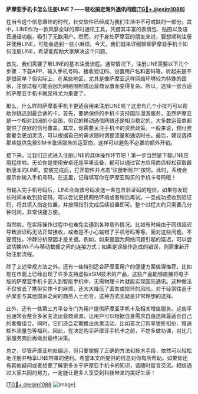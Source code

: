 **萨摩亚手机卡怎么注册LINE？——轻松搞定海外通讯问题[[TG💪+ @esim1088](https://t.me/s/esim1088)]**

在当今这个信息爆炸的时代，社交软件已经成为我们生活中不可或缺的一部分。其中，LINE作为一款风靡全球的即时通讯工具，凭借其丰富的表情包、贴图以及语音通话功能，吸引了无数用户。然而，对于身处萨摩亚的朋友来说，要想顺利注册并使用LINE，可能会遇到一些小麻烦。今天，我们就来详细聊聊萨摩亚手机卡如何注册LINE，希望能帮助大家解决这个问题。

首先，我们需要了解LINE的基本注册流程。通常情况下，注册LINE需要以下几个步骤：下载APP、输入手机号码、接收验证码、设置用户名和密码等。听起来是不是很简单？但实际上，在某些地区，尤其是像萨摩亚这样网络环境较为特殊的国家，注册过程可能会因为网络限制或运营商设置而变得复杂。所以，选择一张合适的萨摩亚手机卡就显得尤为重要了。

那么，什么样的萨摩亚手机卡更适合用来注册LINE呢？这里有几个小技巧可以帮助你挑选到最合适的卡。首先，要确保你的手机卡支持国际漫游服务。虽然萨摩亚是一个相对封闭的小岛国，但它的移动通信网络还是相当稳定的，大多数运营商都提供了良好的信号覆盖。其次，你需要关注手机卡的资费政策。一般来说，预付费套餐会更加灵活，可以根据自己的需求随时调整流量和通话时长。最后，建议选择那些提供免费SIM卡激活服务的运营商，这样可以避免不必要的额外开销。

接下来，让我们正式进入注册LINE的具体操作环节吧！第一步当然是下载LINE应用程序啦。无论你是使用安卓还是苹果设备，都可以通过官方应用商店轻松获取最新版本的LINE。安装完成后，打开软件并点击“注册新账户”按钮。此时，系统会提示你输入手机号码。在这里，记得填写你在萨摩亚购买的手机卡号码哦！

当输入完手机号码后，LINE会向该号码发送一条包含验证码的短信。如果你发现长时间未收到验证码，可以尝试更换网络环境或者稍后再试。一旦成功接收到验证码，将其填入指定位置，并按照指引完成后续设置即可。整个过程大约只需要几分钟时间，非常快捷方便。

当然啦，在实际操作过程中也难免会遇到各种意外情况。比如有时候由于网络延迟导致验证码无法正常接收，或者是不小心输错了手机号码等等。面对这些问题，不要慌张，冷静分析原因才是关键。例如，如果是因为网络问题引起的延迟，可以尝试切换Wi-Fi与移动数据之间的连接方式；如果是误操作造成的错误，则需重新开始注册流程。

除了上述常规方法之外，还有一些特别适合萨摩亚用户的便捷方案值得推荐。比如现在市面上已经出现了许多支持虚拟eSIM技术的产品，这些产品能够直接将电子版的萨摩亚手机卡嵌入到智能手机中，无需物理卡片就能实现国际通讯。这种做法不仅省去了携带实体卡的麻烦，还大大降低了丢失或损坏的风险。对于经常往返于萨摩亚与其他国家之间的商务人士而言，这种方式无疑是非常理想的选择。

此外，还有一些第三方平台专门为用户提供萨摩亚手机卡及相关增值服务。这些平台通常会整合多家主流运营商资源，让用户可以根据自身需求自由选择最适合自己的套餐组合。同时，它们还会定期推出优惠活动，比如首次订购享受折扣价、赠送额外流量包等福利。因此，在决定购买萨摩亚手机卡之前，不妨多做功课，对比几家服务商后再做出最终决策。

总之，尽管萨摩亚地处偏远，但只要掌握了正确的方法和技术手段，依然可以轻松地注册并畅享LINE带来的便利。希望本文所提供的信息对你有所帮助。如果你还有其他疑问或者想要了解更多关于萨摩亚手机卡的知识，请随时留言交流。相信通过大家共同的努力，一定能让更多人享受到科技带来的美好生活！

[[TG💪+ @esim1088](https://t.me/s/esim1088) ![Image](https://i.postimg.cc/4NQfJmqS/Snipaste-2025-05-13-00-14-12.png)]